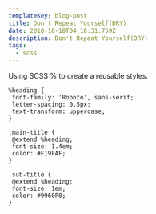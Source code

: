 ```yaml
---
templateKey: blog-post
title: Don't Repeat Yourself(DRY)
date: 2018-10-18T04:18:31.759Z
description: Don't Repeat Yourself(DRY)
tags:
  - scss
---
```

Using SCSS % to create a reusable styles.
 

```
%heading {
 font-family: 'Roboto', sans-serif;
 letter-spacing: 0.5px;
 text-transform: uppercase;
}

.main-title {
 @extend %heading;
 font-size: 1.4em;
 color: #F19FAF;
}

.sub-title {
 @extend %heading;
 font-size: 1em;
 color: #9960F0;
}
```
